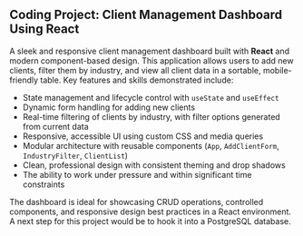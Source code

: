 ## Coding Project: Client Management Dashboard Using React

A sleek and responsive client management dashboard built with **React** and modern component-based design. This application allows users to add new clients, filter them by industry, and view all client data in a sortable, mobile-friendly table. Key features and skills demonstrated include:

- State management and lifecycle control with `useState` and `useEffect`
- Dynamic form handling for adding new clients
- Real-time filtering of clients by industry, with filter options generated from current data
- Responsive, accessible UI using custom CSS and media queries
- Modular architecture with reusable components (`App`, `AddClientForm`, `IndustryFilter`, `ClientList`)
- Clean, professional design with consistent theming and drop shadows
- The ability to work under pressure and within significant time constraints

The dashboard is ideal for showcasing CRUD operations, controlled components, and responsive design best practices in a React environment. A next step for this project would be to hook it into a PostgreSQL database.